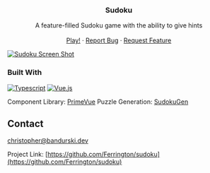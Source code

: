 <!-- Improved compatibility of back to top link: See: https://github.com/othneildrew/Best-README-Template/pull/73 -->

<a name="readme-top"></a>

<!-- PROJECT LOGO -->
<br />
<div align="center">
<h3 align="center">Sudoku</h3>

  <p align="center">
    A feature-filled Sudoku game with the ability to give hints
    <br />
    <br />
    <a href="https://ferrington.github.io/sudoku">Play!</a>
    ·
    <a href="https://github.com/Ferrington/sudoku/issues">Report Bug</a>
    ·
    <a href="https://github.com/Ferrington/sudoku/issues">Request Feature</a>
  </p>
</div>

<!-- ABOUT THE PROJECT -->

[![Sudoku Screen Shot][product-screenshot]](https://example.com)

### Built With

[![Typescript](https://img.shields.io/badge/Typescript-d7d7db?style=for-the-badge&logo=typescript)](https://www.typescriptlang.org/)
[![Vue.js](https://img.shields.io/badge/Vue.js-d7d7db?style=for-the-badge&logo=vuedotjs&logoColor=4FC08D)](https://vuejs.org/)

Component Library: [PrimeVue](https://primevue.org/)
Puzzle Generation: [SudokuGen](https://www.npmjs.com/package/sudoku-gen)

<!-- CONTACT -->

## Contact

christopher@bandurski.dev

Project Link: [https://github.com/Ferrington/sudoku](https://github.com/Ferrington/sudoku)

<!-- MARKDOWN LINKS & IMAGES -->
<!-- https://www.markdownguide.org/basic-syntax/#reference-style-links -->

[product-screenshot]: https://i.imgur.com/krdO8e2.png
